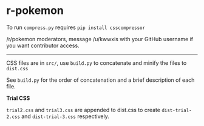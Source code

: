 # r-pokemon
To run `compress.py` requires `pip install csscompressor`

/r/pokemon moderators, message /u/kwwxis with your GitHub username if you want contributor access.

---

CSS files are in `src/`, use `build.py` to concatenate and minify the files to `dist.css`

See `build.py` for the order of concatenation and a brief description of each file.


**Trial CSS**

`trial2.css` and `trial3.css` are appended to dist.css to create `dist-trial-2.css` and `dist-trial-3.css` respectively.